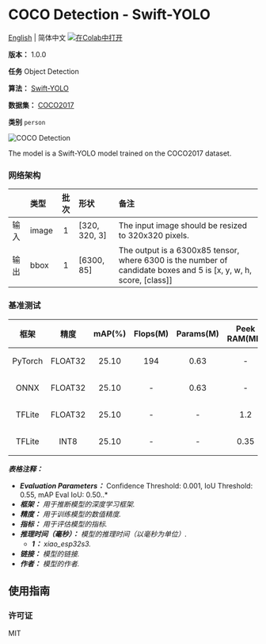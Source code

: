 # COCO Detection - Swift-YOLO

[English](../en/COCO_Detection_Swift-YOLO_320.md) | 简体中文 [![在Colab中打开](https://colab.research.google.com/assets/colab-badge.svg)](https://colab.research.google.com/github/seeed-studio/sscma-model-zoo/blob/main/notebooks/zh_CN/COCO_Detection_Swift-YOLO_320.ipynb)

**版本：** 1.0.0

**任务** Object Detection

**算法：** [Swift-YOLO](configs/yolov5/swift_yolo_shuff_1xb16_300e_coco.py)

**数据集：** [COCO2017](https://public.roboflow.com/object-detection/microsoft-coco-subset)

**类别** `person`

![COCO Detection](https://files.seeedstudio.com/sscma/static/detection_coco.png)

The model is a Swift-YOLO model trained on the COCO2017 dataset.

### 网络架构

|      | 类型   |  批次  | 形状          | 备注                                                                                                              |
|:-----|:-------|:------:|:--------------|:------------------------------------------------------------------------------------------------------------------|
| 输入 | image  |   1    | [320, 320, 3] | The input image should be resized to 320x320 pixels.                                                              |
| 输出 | bbox   |   1    | [6300, 85]    | The output is a 6300x85 tensor, where 6300 is the number of candidate boxes and 5 is [x, y, w, h, score, [class]] |
### 基准测试

|  框架   |  精度   |  mAP(%)  |  Flops(M)  |  Params(M)  |  Peek RAM(MB)  |    Inference(ms)    |                                                                                    下载                                                                                    |     作者     |
|:-------:|:-------:|:--------:|:----------:|:-----------:|:--------------:|:-------------------:|:--------------------------------------------------------------------------------------------------------------------------------------------------------------------------:|:------------:|
| PyTorch | FLOAT32 |  25.10   |    194     |    0.63     |       -        |          -          |  [链接](https://files.seeedstudio.com/sscma/model_zoo/detection/models/swift-yolo/swift_yolo_shuffle_coco_320_float32_sha1_a5927bd6a6c6569d27edb98da946a8e75a8d816f.pth)   | Seeed Studio |
|  ONNX   | FLOAT32 |  25.10   |     -      |    0.63     |       -        |          -          |  [链接](https://files.seeedstudio.com/sscma/model_zoo/detection/models/swift-yolo/swift_yolo_shuffle_coco_320_float32_sha1_20bc2c8517a8e42699bf46f1409f7541e52345ac.onnx)  | Seeed Studio |
| TFLite  | FLOAT32 |  25.10   |     -      |      -      |      1.2       |          -          | [链接](https://files.seeedstudio.com/sscma/model_zoo/detection/models/swift-yolo/swift_yolo_shuffle_coco_320_float32_sha1_5dfa1a16d27ef347c0173c5297395963760fcc57.tflite) | Seeed Studio |
| TFLite  |  INT8   |  25.10   |     -      |      -      |      0.35      | 200.0<sup>(1)</sup> |  [链接](https://files.seeedstudio.com/sscma/model_zoo/detection/models/swift-yolo/swift_yolo_shuffle_coco_320_int8_sha1_3b0a6d7fd95e9dd21902beae6fa2d1cd0807bd7b.tflite)   | Seeed Studio |

***表格注释：***

- ***Evaluation Parameters：***  Confidence Threshold: 0.001, IoU Threshold: 0.55, mAP Eval IoU: 0.50..*
- ***框架：** 用于推断模型的深度学习框架.*
- ***精度：** 用于训练模型的数值精度.*
- ***指标：** 用于评估模型的指标.*
- ***推理时间（毫秒）：** 模型的推理时间（以毫秒为单位）.*
  - ***1：** xiao_esp32s3.*
- ***链接：** 模型的链接.*
- ***作者：** 模型的作者.*

## 使用指南

### 许可证

MIT

